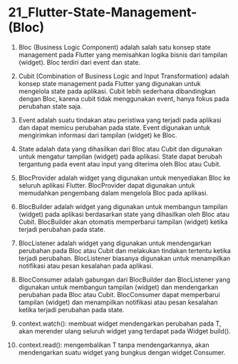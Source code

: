 # 21_Flutter-State-Management-(Bloc)

1. Bloc (Business Logic Component) adalah salah satu konsep state management pada Flutter yang memisahkan logika bisnis dari tampilan (widget). Bloc terdiri dari event dan state.

2. Cubit (Combination of Business Logic and Input Transformation) adalah konsep state management pada Flutter yang digunakan untuk mengelola state pada aplikasi. Cubit lebih sederhana dibandingkan dengan Bloc, karena cubit tidak menggunakan event, hanya fokus pada perubahan state saja.

3. Event adalah suatu tindakan atau peristiwa yang terjadi pada aplikasi dan dapat memicu perubahan pada state. Event digunakan untuk mengirimkan informasi dari tampilan (widget) ke Bloc.

4. State adalah data yang dihasilkan dari Bloc atau Cubit dan digunakan untuk mengatur tampilan (widget) pada aplikasi. State dapat berubah tergantung pada event atau input yang diterima oleh Bloc atau Cubit.

5. BlocProvider adalah widget yang digunakan untuk menyediakan Bloc ke seluruh aplikasi Flutter. BlocProvider dapat digunakan untuk memudahkan pengembang dalam mengelola Bloc pada aplikasi.

6. BlocBuilder adalah widget yang digunakan untuk membangun tampilan (widget) pada aplikasi berdasarkan state yang dihasilkan oleh Bloc atau Cubit. BlocBuilder akan otomatis memperbarui tampilan (widget) ketika terjadi perubahan pada state.

7. BlocListener adalah widget yang digunakan untuk mendengarkan perubahan pada Bloc atau Cubit dan melakukan tindakan tertentu ketika terjadi perubahan. BlocListener biasanya digunakan untuk menampilkan notifikasi atau pesan kesalahan pada aplikasi.

8. BlocConsumer adalah gabungan dari BlocBuilder dan BlocListener yang digunakan untuk membangun tampilan (widget) dan mendengarkan perubahan pada Bloc atau Cubit. BlocConsumer dapat memperbarui tampilan (widget) dan menampilkan notifikasi atau pesan kesalahan ketika terjadi perubahan pada state.

9. context.watch<T>(): membuat widget mendengarkan perubahan pada T, akan merender ulang seluruh widget yang terdapat pada Widget build().

10. context.read<T>(): mengembalikan T tanpa mendengarkannya, akan mendengarkan suatu widget yang bungkus dengan widget Consumer.